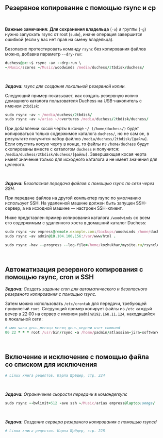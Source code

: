 ## Резервное копирование с  помощью rsync и  cp


<br>

**Важные замечания:**
**Для сохранения владельца** (`-o`) и группы (`-g`) нужно запускать rsync от root (`sudo`), иначе операция завершится ошибкой (если у вас нет прав на смену владельца).

Безопасно протестировать команду `rsync` без копирования файлов можно, добавив параметр `--dry-run`:

```ruby
duchess@pc:~$ rsync -av --dry-run \
~/Music/scores ~/Music/woodwinds /media/duchess/2tbdisk/duchess/
```

<br>

_**Задача**: rsync для создания локальной резервной копии._

Следующий пример показывает, как создать резервную копию домашнего каталога пользователя Duchess на USB-накопитель с именем `2tbdisk`:

```ruby
sudo rsync -av ~ /media/duchess/2tbdisk/
sudo rsync -av ~/arias ~/overtures /media/duchess/2tbdisk/duchess/
```

При добавлении косой черты в конце `~/ (/home/duchess/)` будет копироваться только содержимое каталога `duchess/`, но не сам он, в результате получится набор файлов `/media/duchess/2tbdisk/[файлы]`.  Если опустить косую черту в конце, то файлы из `/home/duchess` будут скопированы вместе с каталогом `duchess` и получится: `/media/duchess/2tbdisk/duchess/[файлы]`.  Завершающая косая черта имеет значение только для исходного каталога и не имеет значения для целевого.




<br>

_**Задача**: Безопасная передача файлов с помощью rsync по сети через SSH._

При передаче файлов на другой компьютер rsync по умолчанию использует SSH. На удаленной машине должен быть запущен SSH-сервер, а на исходной машине — настроен SSH-клиент.

Ниже представлен пример копирования каталога `/woodwinds` со всем его содержимым с удаленного хоста в домашний каталог Duchess:

```ruby
sudo rsync -av empress@remote.example.com:/backups/woodwinds /home/duchess/Music/
sudo rsync -av admin@10.104.100.156:/var/www/html .

sudo rsync -hav --progress --log-file=/home/kozhukhar/mysite.ru/rsynclog.txt padmin@10.104.100.155:~/04.04.2025.dump.sql .
```


<br>

## Автоматизация резервного копирования с помощью rsync, cron и SSH

_**Задача**: Создать задание cron для автоматического и безопасного резервного копирования с помощью rsync._


Затем можно использовать `/etc/crontab` для передачи, требующей привилегий `root`. Следующий пример копирует файлы из `/etc` каждый вечер в 22:00 на сервер с именем `padmin@192.168.11.124`, находящийся в локальной сети:

```ruby
# мин часы день_месяца месяц день_недели user command
00 22 * * * root /usr/bin/rsync -a /home/padmin/atlassian-jira-software-9.12.13-x64.bin padmin@192.168.11.124:~/dump
```


<br>

## Включение и исключение с помощью файла со списком для исключения 

```ruby
# Linux книга рецептов. Карла Шрёдер, стр. 224
```

<br>

_**Задача**: Ограничение скорости передачи в командеrsync_

```ruby
sudo rsync --bwlimit=512 -ave ssh ~/Music/arias empress@laptop:songs/
```

<br>

_**Задача**: Создание сервера резервного копирования с помощью rsyncd_

```ruby
# Linux книга рецептов. Карла Шрёдер, стр. 228
```

